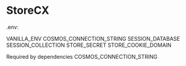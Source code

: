 # StoreCX

.env:

VANILLA_ENV
COSMOS_CONNECTION_STRING
SESSION_DATABASE
SESSION_COLLECTION
STORE_SECRET
STORE_COOKIE_DOMAIN

Required by dependencies
    COSMOS_CONNECTION_STRING